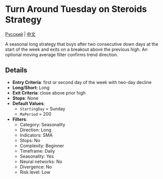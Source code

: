 # Turn Around Tuesday on Steroids Strategy
[Русский](README_ru.md) | [中文](README_cn.md)

A seasonal long strategy that buys after two consecutive down days at the start of the week and exits on a breakout above the previous high. An optional moving average filter confirms trend direction.

## Details

- **Entry Criteria**: first or second day of the week with two-day decline
- **Long/Short**: Long
- **Exit Criteria**: close above prior high
- **Stops**: None
- **Default Values**:
  - `StartingDay` = Sunday
  - `MaPeriod` = 200
- **Filters**:
  - Category: Seasonality
  - Direction: Long
  - Indicators: SMA
  - Stops: No
  - Complexity: Beginner
  - Timeframe: Daily
  - Seasonality: Yes
  - Neural networks: No
  - Divergence: No
  - Risk level: Low
